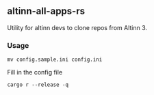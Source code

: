 ## altinn-all-apps-rs 

Utility for altinn devs to clone repos from Altinn 3.

### Usage

```console
mv config.sample.ini config.ini
```

Fill in the config file

```console
cargo r --release -q
```
